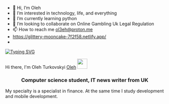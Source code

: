 - 👋 Hi, I’m Oleh 
- 👀 I’m interested in technology, life, and everything
- 🌱 I’m currently learning python
- 💞️ I’m looking to collaborate on Online Gambling Uk Legal Regulation
- 📫 How to reach me ol3eh@proton.me
- https://glittery-mooncake-7f2f58.netlify.app/
- 
[![Typing SVG](https://readme-typing-svg.herokuapp.com?color=%2336BCF7&lines=Computer+science+student)](https://git.io/typing-svg)

Hi there, I'm  Oleh Turkovskyi <a href="https://daniilshat.ru/" target="_blank">Oleh</a> 
<img src="https://github.com/blackcater/blackcater/raw/main/images/Hi.gif" height="32"/></h1>
<h3 align="center">Computer science student, IT news writer from UK </h3>
<!---
ol333eh/ol333eh is a ✨ special ✨ repository because its `README.md` (this file) appears on your GitHub profile.
You can click the Preview link to take a look at your changes.
--->
My specialty is a specialist in finance. At the same time I study development and mobile development.


